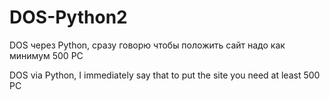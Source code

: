 # DOS-Python2
DOS через Python, сразу говорю чтобы положить сайт надо как минимум 500 PC

DOS via Python, I immediately say that to put the site you need at least 500 PC
